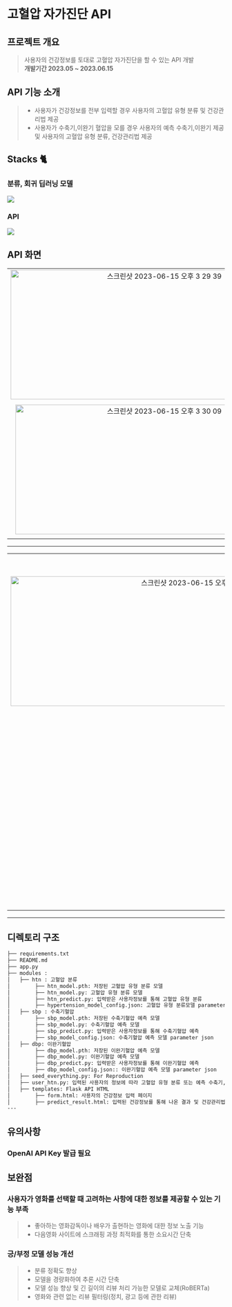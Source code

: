 # 고혈압 자가진단 API


## 프로젝트 개요
> 사용자의 건강정보를 토대로 고혈압 자가진단을 할 수 있는 API 개발<br>
> **개발기간 2023.05 ~ 2023.06.15**


## API 기능 소개
> - 사용자가 건강정보를 전부 입력할 경우 사용자의 고혈압 유형 분류 및 건강관리법 제공
> - 사용자가 수축기,이완기 혈압을 모를 경우 사용자의 예측 수축기,이완기 제공 및 사용자의 고혈압 유형 분류, 건강관리법 제공
> 
## Stacks 🐈


### 분류, 회귀 딥러닝 모델
<img src="https://img.shields.io/badge/pytorch-EE4C2C?style=for-the-badge&logo=pytorch&logoColor=white">

### API
<img src="https://img.shields.io/badge/Flask-000000?style=for-the-badge&logo=Flask&logoColor=white">


## API 화면
|| |
| :-------------------------------------------: | :------------: |
|  <img width="696" alt="스크린샷 2023-06-15 오후 3 29 39" src="https://github.com/in-sukim/Hypertension/assets/43094223/0820da59-5f8b-4ee2-95c3-1c633ddae32b" width="300" height="300">|  <img width="687" alt="스크린샷 2023-06-15 오후 3 29 48" src="https://github.com/in-sukim/Hypertension/assets/43094223/8db837d8-1dcc-44f0-bfb7-9bd36fc9002f" width="300" height="300">|  
||  |  
| <img width="675" alt="스크린샷 2023-06-15 오후 3 30 09" src="https://github.com/in-sukim/Hypertension/assets/43094223/c8a2235f-5ca7-45da-a93f-34c0ca0aa730" width="300" height="300">|  <img width="686" alt="스크린샷 2023-06-15 오후 3 30 38" src="https://github.com/in-sukim/Hypertension/assets/43094223/4237af38-f944-4ba9-afce-f1a1fb8ba78c" width="300" height="300">|
|| |
---
|| |
| :-------------------------------------------: | :------------: |
|  <img width="854" alt="스크린샷 2023-06-15 오후 3 38 25" src="https://github.com/in-sukim/Hypertension/assets/43094223/92b878b0-34bc-41da-a2f7-5a7e796c7af6" width="300" height="300">|  <img width="879" alt="스크린샷 2023-06-15 오후 3 40 23" src="https://github.com/in-sukim/Hypertension/assets/43094223/f3922f8e-998f-4b7c-9de7-3412061418eb" width="400" height="400">|  
||  |  
|  |  <img width="877" alt="스크린샷 2023-06-15 오후 3 40 30" src="https://github.com/in-sukim/Hypertension/assets/43094223/480112c5-b102-4249-86c5-ec0289f94c1f" width="400" height="400">   |
|| |
---

## 디렉토리 구조

```bash
├── requirements.txt
├── README.md
├── app.py
├── modules : 
│   ├── htn : 고혈압 분류
│        ├── htn_model.pth: 저장된 고혈압 유형 분류 모델
│        ├── htn_model.py: 고혈압 유형 분류 모델
│        ├── htn_predict.py: 입력받은 사용자정보를 통해 고혈압 유형 분류
│        ├── hypertension_model_config.json: 고혈압 유형 분류모델 parameter json
│   ├── sbp : 수축기혈압
│        ├── sbp_model.pth: 저장된 수축기혈압 예측 모델
│        ├── sbp_model.py: 수축기혈압 예측 모델
│        ├── sbp_predict.py: 입력받은 사용자정보를 통해 수축기혈압 예측
│        ├── sbp_model_config.json: 수축기혈압 예측 모델 parameter json
│   ├── dbp: 이완기혈압
│        ├── dbp_model.pth: 저장된 이완기혈압 예측 모델
│        ├── dbp_model.py: 이완기혈압 예측 모델
│        ├── dbp_predict.py: 입력받은 사용자정보를 통해 이완기혈압 예측
│        ├── dbp_model_config.json:: 이완기혈압 예측 모델 parameter json
│   ├── seed_everything.py: For Reproduction
│   ├── user_htn.py: 입력된 사용자의 정보에 따라 고혈압 유형 분류 또는 예측 수축기,이완기혈압과 고혈압 유형 분류
│   ├── templates: Flask API HTML
│        ├── form.html: 사용자의 건강정보 입력 페이지
│        ├── predict_result.html: 입력된 건강정보를 통해 나온 결과 및 건강관리법 제공 페이지
---
```
## 유의사항
### OpenAI API Key 발급 필요

## 보완점
### 사용자가 영화를 선택할 때 고려하는 사항에 대한 정보를 제공할 수 있는 기능 부족
>   - 좋아하는 영화감독이나 배우가 출현하는 영화에 대한 정보 노출 기능<br>
>   - 다음영화 사이트에 스크래핑 과정 최적화를 통한 소요시간 단축
>   
### 긍/부정 모델 성능 개선
>   - 분류 정확도 향상
>   - 모델을 경량화하여 추론 시간 단축
>   - 모델 성능 향상 및 긴 길이의 리뷰 처리 가능한 모델로 교체(RoBERTa)
>   - 영화와 관련 없는 리뷰 필터링(정치, 광고 등에 관한 리뷰)
